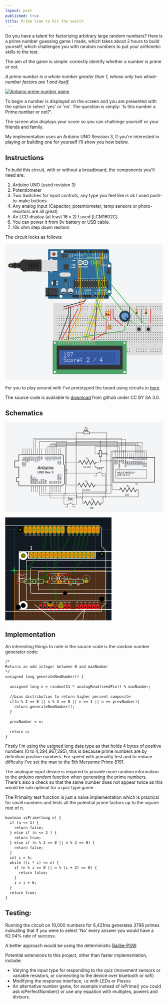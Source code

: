 ```yaml
---
layout: post
published: true
title: Prime time to hit the switch
---
```

Do you have a talent for factorizing arbitrary large random numbers? Here is a prime number guessing game I made, which takes about 2 hours to build yourself, which challenges you with random numbers to put your arithmetic skills to the test.

The aim of the game is simple: correctly identify whether a number is prime or not. 

_A prime number is a whole number greater than 1, whose only two whole-number factors are 1 and itself._

[![Arduino prime number game](http://img.youtube.com/vi/bANKbJNpxhU/0.jpg)](http://www.youtube.com/watch?v=bANKbJNpxhU "Video Title")

To begin a number is displayed on the screen and you are presented with the option to select 'yes' or 'no'. The question is simply: 'Is this number a Prime number or not?'.

The screen also displays your score so you can challenge yourself or your friends and family.

My implementation uses an Arduino UNO Revision 3, If you're interested in playing or building one for yourself I'll show you how below.

## Instructions

To build this circuit, with or without a breadboard, the components you'll need are:

1. Arduino UNO (used revision 3)
2. Potentiometer
3. Two Switches for input controls, any type you feel like is ok I used push-to-make buttons
4. Any analog input (Capacitor, potentiometer, temp sensors or photo-resistors are all great)
5. An LCD display (at least 16 x 2) I used [LCM1602C]
6. You can power it from 9v battery or USB cable.
7. 10k ohm step down resitors

The circuit looks as follows:

![component view](https://raw.githubusercontent.com/CodeMuz/arduino-projects/master/Extra/Prime_Number_Game/component_vie.png)

For you to play around with I've prototyped the board using circuits.io [here](https://circuits.io/circuits/2458049-prime-number-guesser).

The source code is available to [download](https://github.com/CodeMuz/arduino-projects/blob/master/Extra/Prime_Number_Game/primegame.ino) from github under CC BY SA 3.0.

## Schematics

![circuit diagram](https://raw.githubusercontent.com/CodeMuz/arduino-projects/master/Extra/Prime_Number_Game/circuit-diagram.png)

![copper-diagram](https://raw.githubusercontent.com/CodeMuz/arduino-projects/master/Extra/Prime_Number_Game/copper-diagram.png)

## Implementation

An interesting things to note in the source code is the random number generator code:

~~~
/*
Returns an odd integer between 0 and maxNumber
*/
unsigned long generateNewNumber() {

  unsigned long n = random(11 * analogRead(seedPin)) % maxNumber;
  
  //bias distribution to return higher percent composite
  if(n % 2 == 0 || n % 3 == 0 || n == 1 || n == prevNumber){
    return generateNewNumber();  
  }
  
  prevNumber = n;

  return n;
}
~~~

Firstly I'm using the usigned long data type as that holds 4 bytes of positive numbers (0 to 4,294,967,295), this is because prime numbers are by definition positive numbers. For speed with primality test and to reduce difficulty I've set the max to the 5th Mersenne Prime 8191.

The analogue input device is required to provide more random information to the arduino _random_ function when generating the prime numbers. There's also a check so that the same number does not appear twice as this would be sub optimal for a quiz type game.

The Primality test function is just a naive implementation which is practical for small numbers and tests all the potential prime factors up to the square root of n.

~~~
boolean isPrime(long n) {
  if (n <= 1) {
    return false;
  } else if (n <= 3 ) {
    return true;
  } else if (n % 2 == 0 || n % 3 == 0) {
    return false;
  }
  int i = 5;
  while ((i * i) <= n) {
    if (n % i == 0 || n % (i + 2) == 0) {
      return false;
    }
    i = i + 6;
  }
  return true;
}
~~~

## Testing:

Running the circuit on 10,000 numbers for 6,421ms generates 3796 primes indicating that if you were to select 'No' every answer you would have a 62.04% rate of success.

A better approach would be using the deterministic [Baillie–PSW](https://en.wikipedia.org/wiki/Baillie%E2%80%93PSW_primality_test).

Potential extensions to this project, other than faster implementation, include: 

- Varying the input type for responding to the quiz (movement sensors or variable resistors, or connecting to the device over bluetooth or wifi)
- Modifying the response interface, i.e with LEDs or Piezos
- An alternative number game, for example instead of isPrime() you could ask isPerfectNumber() or use any equation with multiples, powers and divisors.
